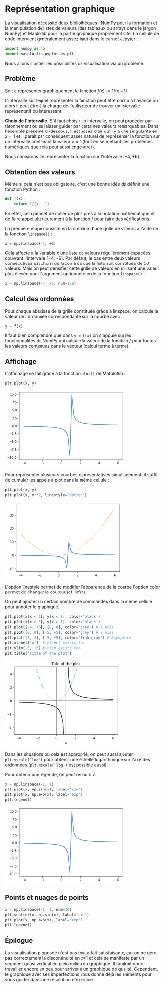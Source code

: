 # Représentation graphique

La visualisation nécessite deux bibliothèques : NumPy pour la formation et la manipulation de listes de valeurs (des tableaux ou arrays dans le jargon NumPy) et Maplotlib pour la partie graphique proprement dite. La cellule de code intervient généralement assez haut dans le carnet Jupyter :

```Python
import numpy as np
import matplotlib.pyplot as plt
```

Nous allons illustrer les possibilités de visualisation via un problème.

## Problème

Soit à représenter graphiquement la fonction $f(x) := 1/(x - 1)$.

L'intervalle sur lequel représenter la fonction peut être connu à l'avance ou alors il peut être à la charge de l'utilisateur de trouver un intervalle représentatif ou intéressant.

**Choix de l'intervalle.** S'il faut choisir un intervalle, on peut procéder par tâtonnement ou se laisser guider par certaines valeurs remarquables. Dans l'exemple présenté ci-dessous, il est assez clair qu'il y a une singularité en $x = 1$ et il paraît par conséquent assez naturel de représenter la fonction sur un intervalle contenant la valeur $x = 1$ (tout en se méfiant des problèmes numériques que cela peut aussi engendrer).

Nous choisirons de représenter la fonction sur l'intervalle $[-4, +6]$.

## Obtention des valeurs

Même si cela n'est pas obligatoire, c'est une bonne idée de définir une fonction Python :

```Python
def f(x):
    return 1/(x - 1)
```

En effet, cela permet de coller de plus près à la notation mathématique et de faire appel ultérieurement à la fonction $f$ pour faire des vérifications.

La première étape consiste en la création d'une grille de valeurs à l'aide de la fonction `linspace()` :

```
x = np.linspace(-4, +6)
```

Cela affecte à la variable $x$ une liste de valeurs régulièrement espacées couvrant l'intervalle $[-4, +6]$. Par défaut, le pas entre deux valeurs consécutives est choisi de façon à ce que la liste soit constituée de 50 valeurs. Mais on peut densifier cette grille de valeurs en utilisant une valeur plus élevée pour l'argument optionnel `num` de la fonction `linspace()` :

```Python
x = np.linspace(-4, +6, num=128)
```

## Calcul des ordonnées

Pour chaque abscisse de la grille constituée grâce à linspace, on calcule la valeur de l'ordonnée correspondante sur la courbe avec

```Python
y = f(x)
```

Il faut bien comprendre que dans `y = f(x)` on s'appuie sur les fonctionnalités de NumPy qui calcule la valeur de la fonction $f$ pour toutes les valeurs contenues dans le vecteur (calcul terme à terme).

## Affichage

L'affichage se fait grâce à la fonction `plot()` de Matplotlib :

```Python
plt.plot(x, y)
```

![](assets/graphe1.png)

Pour représenter plusieurs courbes représentatives simultanément, il suffit de cumuler les appels à plot dans la même cellule :

```Python
plt.plot(x, y)
plt.plot(x, x**2, linestyle='dotted')
```

![](assets/graphe2.png)

L'option linestyle permet de modifier l'apparence de la courbe  l'option color permet de changer la couleur (cf. infra).

On peut ajouter un certain nombre de commandes dans la même cellule pour annoter le graphique.

```Python
plt.plot(x[x < 1], y[x < 1], color='black')
plt.plot(x[x > 1], y[x > 1], color='black')
plt.plot([-4, +6], [0, 0], color='gray') # X axis
plt.plot([0, 0], [-5, +5], color='gray') # Y axis
plt.plot([1, 1], [-5, +5], color='lightgray') # Asymptote
plt.xlabel('x')  # ylabel exists too
plt.ylim(-5, +5) # xlim exists too
plt.title('Title of the plot')
```

![](assets/graphe3.png)

Dans les situations où cela est approprié, on peut aussi ajouter `plt.yscale('log')` pour obtenir une échelle logarithmique sur l'axe des ordonnées (`plt.xscale('log')` est possible aussi).

Pour obtenir une légende, on peut recourir à

```Python
x = np.linspace(-1, 1)
plt.plot(x, np.sin(x), label='sin')
plt.plot(x, np.exp(x), label='exp')
plt.legend()
```

<img src='assets/graphe1.png' />

## Points et nuages de points

```Python
x = np.linspace(-1, 1, num=10)
plt.scatter(x, np.sin(x), label='sin')
plt.plot(x, np.exp(x), label='exp')
plt.legend()
```

## Épilogue

La visualisation proposée n'est pas tout à fait satisfaisante, car on ne gère pas correctement la discontinuité en 𝑥=1 et cela se manifeste par un segment quasi vertical en plein milieu du graphique. Il faudrait donc travailler encore un peu pour arriver à un graphique de qualité. Cependant, le graphique avec ses imperfections vous donne déjà les éléments pour vous guider dans une résolution d'exercice.

<!-- Fonctions clefs : import, linspace, plot et les fonctions mathématiques de NumPy. -->

